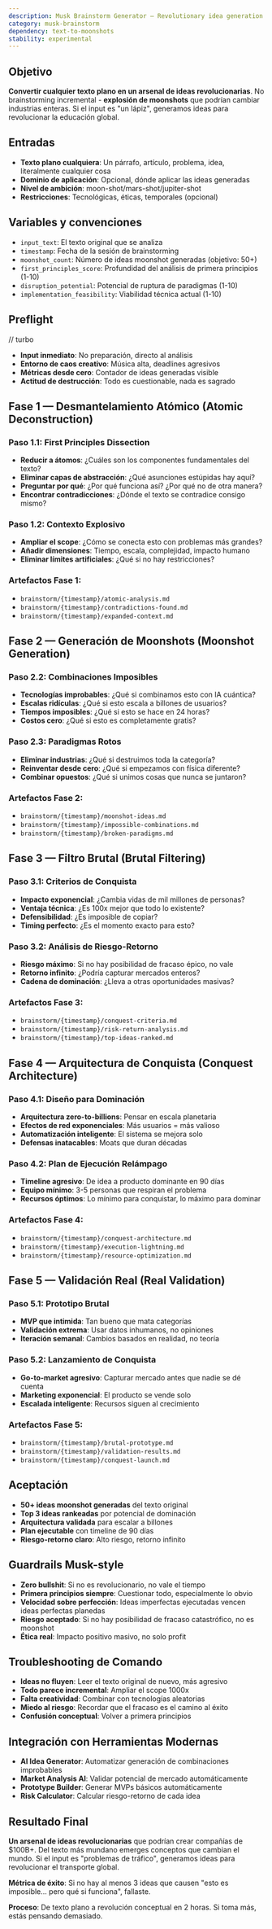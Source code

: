 ```yaml
---
description: Musk Brainstorm Generator — Revolutionary idea generation from any plain text using first principles and moonshot thinking
category: musk-brainstorm
dependency: text-to-moonshots
stability: experimental
---
```


## Objetivo
**Convertir cualquier texto plano en un arsenal de ideas revolucionarias**. No brainstorming incremental - **explosión de moonshots** que podrían cambiar industrias enteras. Si el input es "un lápiz", generamos ideas para revolucionar la educación global.

## Entradas
- **Texto plano cualquiera**: Un párrafo, artículo, problema, idea, literalmente cualquier cosa
- **Dominio de aplicación**: Opcional, dónde aplicar las ideas generadas
- **Nivel de ambición**: moon-shot/mars-shot/jupiter-shot
- **Restricciones**: Tecnológicas, éticas, temporales (opcional)

## Variables y convenciones
- `input_text`: El texto original que se analiza
- `timestamp`: Fecha de la sesión de brainstorming
- `moonshot_count`: Número de ideas moonshot generadas (objetivo: 50+)
- `first_principles_score`: Profundidad del análisis de primera principios (1-10)
- `disruption_potential`: Potencial de ruptura de paradigmas (1-10)
- `implementation_feasibility`: Viabilidad técnica actual (1-10)

## Preflight
// turbo
- **Input inmediato**: No preparación, directo al análisis
- **Entorno de caos creativo**: Música alta, deadlines agresivos
- **Métricas desde cero**: Contador de ideas generadas visible
- **Actitud de destrucción**: Todo es cuestionable, nada es sagrado

## Fase 1 — Desmantelamiento Atómico (Atomic Deconstruction)

### Paso 1.1: First Principles Dissection
- **Reducir a átomos**: ¿Cuáles son los componentes fundamentales del texto?
- **Eliminar capas de abstracción**: ¿Qué asunciones estúpidas hay aquí?
- **Preguntar por qué**: ¿Por qué funciona así? ¿Por qué no de otra manera?
- **Encontrar contradicciones**: ¿Dónde el texto se contradice consigo mismo?

### Paso 1.2: Contexto Explosivo
- **Ampliar el scope**: ¿Cómo se conecta esto con problemas más grandes?
- **Añadir dimensiones**: Tiempo, escala, complejidad, impacto humano
- **Eliminar límites artificiales**: ¿Qué si no hay restricciones?

### Artefactos Fase 1:
- `brainstorm/{timestamp}/atomic-analysis.md`
- `brainstorm/{timestamp}/contradictions-found.md`
- `brainstorm/{timestamp}/expanded-context.md`

## Fase 2 — Generación de Moonshots (Moonshot Generation)

### Paso 2.2: Combinaciones Imposibles
- **Tecnologías improbables**: ¿Qué si combinamos esto con IA cuántica?
- **Escalas ridículas**: ¿Qué si esto escala a billones de usuarios?
- **Tiempos imposibles**: ¿Qué si esto se hace en 24 horas?
- **Costos cero**: ¿Qué si esto es completamente gratis?

### Paso 2.3: Paradigmas Rotos
- **Eliminar industrias**: ¿Qué si destruimos toda la categoría?
- **Reinventar desde cero**: ¿Qué si empezamos con física diferente?
- **Combinar opuestos**: ¿Qué si unimos cosas que nunca se juntaron?

### Artefactos Fase 2:
- `brainstorm/{timestamp}/moonshot-ideas.md`
- `brainstorm/{timestamp}/impossible-combinations.md`
- `brainstorm/{timestamp}/broken-paradigms.md`

## Fase 3 — Filtro Brutal (Brutal Filtering)

### Paso 3.1: Criterios de Conquista
- **Impacto exponencial**: ¿Cambia vidas de mil millones de personas?
- **Ventaja técnica**: ¿Es 100x mejor que todo lo existente?
- **Defensibilidad**: ¿Es imposible de copiar?
- **Timing perfecto**: ¿Es el momento exacto para esto?

### Paso 3.2: Análisis de Riesgo-Retorno
- **Riesgo máximo**: Si no hay posibilidad de fracaso épico, no vale
- **Retorno infinito**: ¿Podría capturar mercados enteros?
- **Cadena de dominación**: ¿Lleva a otras oportunidades masivas?

### Artefactos Fase 3:
- `brainstorm/{timestamp}/conquest-criteria.md`
- `brainstorm/{timestamp}/risk-return-analysis.md`
- `brainstorm/{timestamp}/top-ideas-ranked.md`

## Fase 4 — Arquitectura de Conquista (Conquest Architecture)

### Paso 4.1: Diseño para Dominación
- **Arquitectura zero-to-billions**: Pensar en escala planetaria
- **Efectos de red exponenciales**: Más usuarios = más valioso
- **Automatización inteligente**: El sistema se mejora solo
- **Defensas inatacables**: Moats que duran décadas

### Paso 4.2: Plan de Ejecución Relámpago
- **Timeline agresivo**: De idea a producto dominante en 90 días
- **Equipo mínimo**: 3-5 personas que respiran el problema
- **Recursos óptimos**: Lo mínimo para conquistar, lo máximo para dominar

### Artefactos Fase 4:
- `brainstorm/{timestamp}/conquest-architecture.md`
- `brainstorm/{timestamp}/execution-lightning.md`
- `brainstorm/{timestamp}/resource-optimization.md`

## Fase 5 — Validación Real (Real Validation)

### Paso 5.1: Prototipo Brutal
- **MVP que intimida**: Tan bueno que mata categorías
- **Validación extrema**: Usar datos inhumanos, no opiniones
- **Iteración semanal**: Cambios basados en realidad, no teoría

### Paso 5.2: Lanzamiento de Conquista
- **Go-to-market agresivo**: Capturar mercado antes que nadie se dé cuenta
- **Marketing exponencial**: El producto se vende solo
- **Escalada inteligente**: Recursos siguen al crecimiento

### Artefactos Fase 5:
- `brainstorm/{timestamp}/brutal-prototype.md`
- `brainstorm/{timestamp}/validation-results.md`
- `brainstorm/{timestamp}/conquest-launch.md`

## Aceptación
- **50+ ideas moonshot generadas** del texto original
- **Top 3 ideas rankeadas** por potencial de dominación
- **Arquitectura validada** para escalar a billones
- **Plan ejecutable** con timeline de 90 días
- **Riesgo-retorno claro**: Alto riesgo, retorno infinito

## Guardrails Musk-style
- **Zero bullshit**: Si no es revolucionario, no vale el tiempo
- **Primera principios siempre**: Cuestionar todo, especialmente lo obvio
- **Velocidad sobre perfección**: Ideas imperfectas ejecutadas vencen ideas perfectas planedas
- **Riesgo aceptado**: Si no hay posibilidad de fracaso catastrófico, no es moonshot
- **Ética real**: Impacto positivo masivo, no solo profit

## Troubleshooting de Comando
- **Ideas no fluyen**: Leer el texto original de nuevo, más agresivo
- **Todo parece incremental**: Ampliar el scope 1000x
- **Falta creatividad**: Combinar con tecnologías aleatorias
- **Miedo al riesgo**: Recordar que el fracaso es el camino al éxito
- **Confusión conceptual**: Volver a primera principios

## Integración con Herramientas Modernas
- **AI Idea Generator**: Automatizar generación de combinaciones improbables
- **Market Analysis AI**: Validar potencial de mercado automáticamente
- **Prototype Builder**: Generar MVPs básicos automáticamente
- **Risk Calculator**: Calcular riesgo-retorno de cada idea

## Resultado Final
**Un arsenal de ideas revolucionarias** que podrían crear compañías de $100B+. Del texto más mundano emerges conceptos que cambian el mundo. Si el input es "problemas de tráfico", generamos ideas para revolucionar el transporte global.

**Métrica de éxito**: Si no hay al menos 3 ideas que causen "esto es imposible... pero qué si funciona", fallaste.

**Proceso**: De texto plano a revolución conceptual en 2 horas. Si toma más, estás pensando demasiado.
